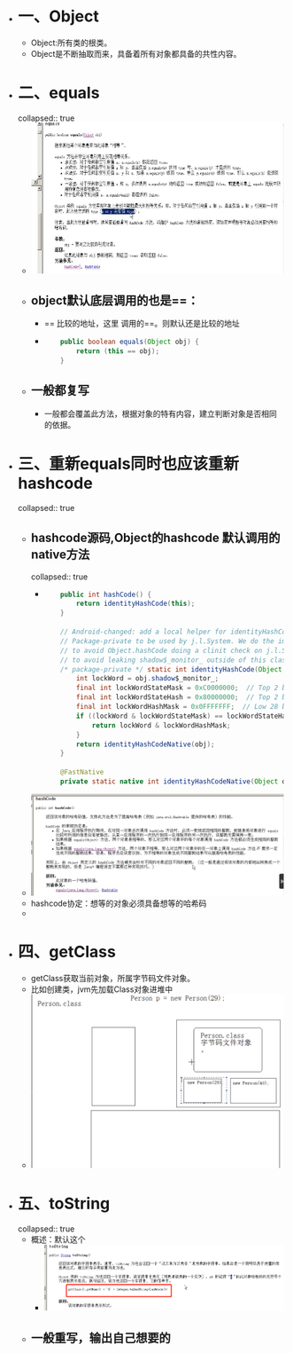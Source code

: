 - # 一、Object
	- Object:所有类的根类。
	- Object是不断抽取而来，具备着所有对象都具备的共性内容。
- # 二、equals
  collapsed:: true
	- ![image.png](../assets/image_1687156904453_0.png)
	- ## object默认底层调用的也是==：
		- == 比较的地址，这里 调用的==。则默认还是比较的地址
		- ```java
		      public boolean equals(Object obj) {
		          return (this == obj);
		      }
		  ```
	- ## 一般都复写
		- 一般都会覆盖此方法，根据对象的特有内容，建立判断对象是否相同的依据。
- # 三、重新equals同时也应该重新hashcode
  collapsed:: true
	- ## hashcode源码,Object的hashcode 默认调用的native方法
	  collapsed:: true
		- ```java
		      public int hashCode() {
		          return identityHashCode(this);
		      }
		  
		      // Android-changed: add a local helper for identityHashCode.
		      // Package-private to be used by j.l.System. We do the implementation here
		      // to avoid Object.hashCode doing a clinit check on j.l.System, and also
		      // to avoid leaking shadow$_monitor_ outside of this class.
		      /* package-private */ static int identityHashCode(Object obj) {
		          int lockWord = obj.shadow$_monitor_;
		          final int lockWordStateMask = 0xC0000000;  // Top 2 bits.
		          final int lockWordStateHash = 0x80000000;  // Top 2 bits are value 2 (kStateHash).
		          final int lockWordHashMask = 0x0FFFFFFF;  // Low 28 bits.
		          if ((lockWord & lockWordStateMask) == lockWordStateHash) {
		              return lockWord & lockWordHashMask;
		          }
		          return identityHashCodeNative(obj);
		      }
		  
		      @FastNative
		      private static native int identityHashCodeNative(Object obj);
		  ```
	- ![image.png](../assets/image_1687158184831_0.png)
	- hashcode协定：想等的对象必须具备想等的哈希码
	-
- # 四、getClass
	- getClass获取当前对象，所属字节码文件对象。
	- 比如创建类，jvm先加载Class对象进堆中
	- ![image.png](../assets/image_1687160189898_0.png)
- # 五、toString
  collapsed:: true
	- 概述：默认这个
		- ![image.png](../assets/image_1687160479323_0.png)
	- ## 一般重写，输出自己想要的